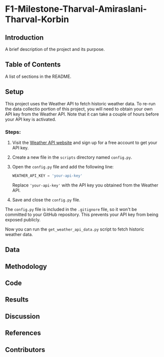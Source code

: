 # F1-Milestone-Tharval-Amiraslani-Tharval-Korbin

## Introduction
A brief description of the project and its purpose.

## Table of Contents
A list of sections in the README.

## Setup

This project uses the Weather API to fetch historic weather data. To re-run the data collectio portion of this project, you will need to obtain your own API key from the Weather API. Note that it can take a couple of hours before your API key is activated. 

### Steps:

1. Visit the [Weather API website](https://www.weatherapi.com/) and sign up for a free account to get your API key.

2. Create a new file in the `scripts` directory named `config.py`.

3. Open the `config.py` file and add the following line:

    ```python
    WEATHER_API_KEY = 'your-api-key'
    ```

    Replace `'your-api-key'` with the API key you obtained from the Weather API.

4. Save and close the `config.py` file.

The `config.py` file is included in the `.gitignore` file, so it won't be committed to your GitHub repository. This prevents your API key from being exposed publicly.

Now you can run the `get_weather_api_data.py` script to fetch historic weather data.

## Data

## Methodology

## Code

## Results

## Discussion

## References

## Contributors
